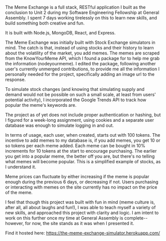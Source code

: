The Meme Exchange is a full stack, RESTful application I built as the conclusion to Unit 2 during my Software Engineering Fellowship at General Assembly. I spent 7 days working tirelessly on this to learn new skills, and build something both creative and fun. 

It is built with Node.js, MongoDB, React, and Express.

The Meme Exchange was initially built with Stock Exchange simulators in mind. The catch is that, instead of using stocks and their history to learn about the volatility of the market, you add memes. The memes are scraped from the KnowYourMeme API, which I found a package for to help me grab the information (nodeyourmeme). I edited the package, following another user's currently unmerged contributions, to provide me all the information I personally needed for the project, specifically adding an image url to the response.

To simulate stock changes (and knowing that simulating supply and demand would not be possible on such a small scale, at least from users' potential activity), I incorporated the Google Trends API to track how popular the meme's keywords are. 

The project as of yet does not include proper authentication or hashing, but I figured for a week-long assignment, using cookies and a separate user database was enough to simulate logging in and out.

In terms of usage, each user, when created, starts out with 100 tokens. The incentive to add memes to my database is, if you add memes, you get 10 or so tokens per each meme added. Each meme can be bought in 10% increments for 10 tokens at the start to encourage purchasing. The earlier you get into a popular meme, the better off you are, but there's no telling what memes will become popular. This is a simplified example of stocks, as I understand it.

Meme prices can fluctuate by either increasing if the meme is popular enough during the previous 6 days, or decreasing if not. Users purchasing or interacting with memes on the site currently has no impact on the price of the meme.

I feel that though this project was built with fun in mind (meme culture is, after all, all about laughs and fun!), I was able to teach myself a variety of new skills, and approached this project with clarity and logic. I am intent to work on this further once my time at General Assembly is complete-- however, for now, the site stands as it was when I presented it.  

Find it hosted here: https://the-meme-exchange-simulator.herokuapp.com/